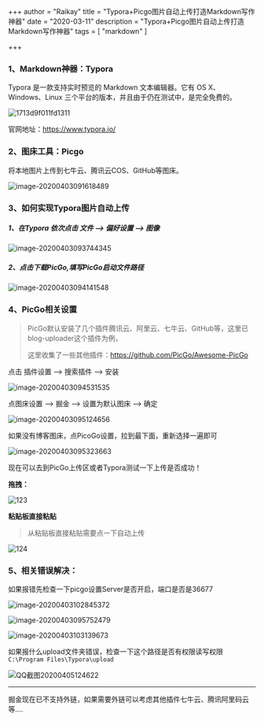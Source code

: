 +++
author = "Raikay"
title = "Typora+Picgo图片自动上传打造Markdown写作神器"
date = "2020-03-11"
description = "Typora+Picgo图片自动上传打造Markdown写作神器"
tags = [
    "markdown"
]

+++

### 1、Markdown神器：Typora

Typora 是一款支持实时预览的 Markdown 文本编辑器。它有 OS X、Windows、Linux 三个平台的版本，并且由于仍在测试中，是完全免费的。



![1713d9f011fd1311](http://blogimg.raikay.com/306331932403306496.jpg)



官网地址：https://www.typora.io/

### 2、图床工具：Picgo

将本地图片上传到七牛云、腾讯云COS、GitHub等图床。

![image-20200403091618489](http://blogimg.raikay.com/306331946739437568.png)



### 3、如何实现Typora图片自动上传

##### 1、在Typora 依次点击 文件 --> 偏好设置 --> 图像

![image-20200403093744345](http://blogimg.raikay.com/306331959406235648.png)

##### 2、点击下载PicGo,填写PicGo启动文件路径

![image-20200403094141548](http://blogimg.raikay.com/306331976246366208.png)

### 4、PicGo相关设置

> PicGo默认安装了几个插件腾讯云、阿里云、七牛云、GitHub等，这里已blog-uploader这个插件为例，
>
> 这里收集了一些其他插件：https://github.com/PicGo/Awesome-PicGo



点击 插件设置 --> 搜索插件 --> 安装

![image-20200403094531535](http://blogimg.raikay.com/306331989676527616.png)

点图床设置 --> 掘金 -->  设置为默认图床  -->  确定

![image-20200403095124656](http://blogimg.raikay.com/306332000241979392.png)

如果没有博客图床，点PicoGo设置，拉到最下面，重新选择一遍即可

![image-20200403095323663](http://blogimg.raikay.com/306332011935698944.png)

现在可以去到PicGo上传区或者Typora测试一下上传是否成功！

**拖拽：**

![123](http://blogimg.raikay.com/306332027848888320.gif)

**粘贴板直接粘贴**

> 从粘贴板直接粘贴需要点一下自动上传  



![124](http://blogimg.raikay.com/306332061592064000.gif)

### 5、相关错误解决：

如果报错先检查一下picgo设置Server是否开启，端口是否是36677



![image-20200403102845372](http://blogimg.raikay.com/306332108136255488.png)



![image-20200403095752479](http://blogimg.raikay.com/306332121415421952.png)

![image-20200403103139673](http://blogimg.raikay.com/306332131762769920.png)



如果报什么upload文件夹错误，检查一下这个路径是否有权限读写权限`C:\Program Files\Typora\upload`

![QQ截图20200405124622](http://blogimg.raikay.com/306332446641754112.png)

---





掘金现在已不支持外链，如果需要外链可以考虑其他插件七牛云、腾讯阿里码云等....





